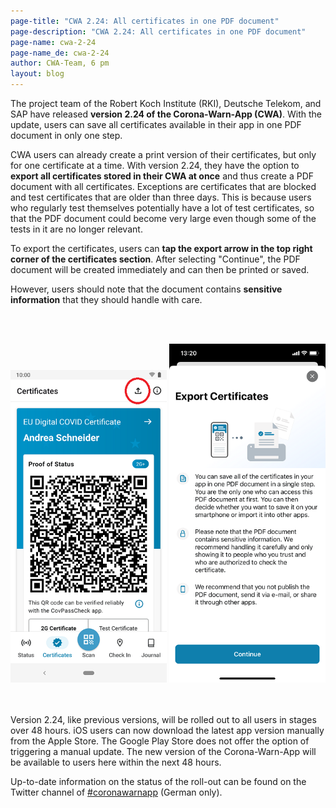 ```yaml
---
page-title: "CWA 2.24: All certificates in one PDF document"
page-description: "CWA 2.24: All certificates in one PDF document"
page-name: cwa-2-24
page-name_de: cwa-2-24
author: CWA-Team, 6 pm
layout: blog
---
```


The project team of the Robert Koch Institute (RKI), Deutsche Telekom, and SAP have released **version 2.24 of the Corona-Warn-App (CWA)**. With the update, users can save all certificates available in their app in one PDF document in only one step.

<!-- overview -->

CWA users can already create a print version of their certificates, but only for one certificate at a time. With version 2.24, they have the option to **export all certificates stored in their CWA at once** and thus create a PDF document with all certificates. Exceptions are certificates that are blocked and test certificates that are older than three days. This is because users who regularly test themselves potentially have a lot of test certificates, so that the PDF document could become very large even though some of the tests in it are no longer relevant.  

To export the certificates, users can **tap the export arrow in the top right corner of the certificates section**. After selecting "Continue", the PDF document will be created immediately and can then be printed or saved. 

However, users should note that the document contains **sensitive information** that they should handle with care. 

 

<br></br>
<div class="text-center"> 
<img src="./certificate-export.png" title="Certificate export" style="align: center" width=250>  <img src="./export-details-en.png" title="Certificate export" style="align: center" width=250> 
</div>
<br></br>



Version 2.24, like previous versions, will be rolled out to all users in stages over 48 hours. iOS users can now download the latest app version manually from the Apple Store. The Google Play Store does not offer the option of triggering a manual update. The new version of the Corona-Warn-App will be available to users here within the next 48 hours.

Up-to-date information on the status of the roll-out can be found on the Twitter channel of [#coronawarnapp](https://twitter.com/coronawarnapp) (German only).
